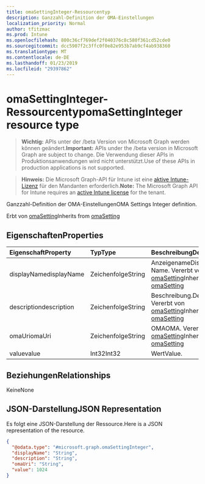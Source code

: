 ```yaml
---
title: omaSettingInteger-Ressourcentyp
description: Ganzzahl-Definition der OMA-Einstellungen
localization_priority: Normal
author: tfitzmac
ms.prod: Intune
ms.openlocfilehash: 800c36cf769def2f040376c8c580f361cd52cde0
ms.sourcegitcommit: dcc5907f2c3ffc0f0e82e953b7ab9cf4ab938360
ms.translationtype: MT
ms.contentlocale: de-DE
ms.lasthandoff: 01/23/2019
ms.locfileid: "29397862"
---
```

# <a name="omasettinginteger-resource-type"></a><span data-ttu-id="28f25-103">omaSettingInteger-Ressourcentyp</span><span class="sxs-lookup"><span data-stu-id="28f25-103">omaSettingInteger resource type</span></span>

> <span data-ttu-id="28f25-104">**Wichtig:** APIs unter der /beta Version von Microsoft Graph werden können geändert.</span><span class="sxs-lookup"><span data-stu-id="28f25-104">**Important:** APIs under the /beta version in Microsoft Graph are subject to change.</span></span> <span data-ttu-id="28f25-105">Die Verwendung dieser APIs in Produktionsanwendungen wird nicht unterstützt.</span><span class="sxs-lookup"><span data-stu-id="28f25-105">Use of these APIs in production applications is not supported.</span></span>

> <span data-ttu-id="28f25-106">**Hinweis:** Die Microsoft Graph-API für Intune ist eine [aktive Intune-Lizenz](https://go.microsoft.com/fwlink/?linkid=839381) für den Mandanten erforderlich.</span><span class="sxs-lookup"><span data-stu-id="28f25-106">**Note:** The Microsoft Graph API for Intune requires an [active Intune license](https://go.microsoft.com/fwlink/?linkid=839381) for the tenant.</span></span>

<span data-ttu-id="28f25-107">Ganzzahl-Definition der OMA-Einstellungen</span><span class="sxs-lookup"><span data-stu-id="28f25-107">OMA Settings Integer definition.</span></span>


<span data-ttu-id="28f25-108">Erbt von [omaSetting](../resources/intune-deviceconfig-omasetting.md)</span><span class="sxs-lookup"><span data-stu-id="28f25-108">Inherits from [omaSetting](../resources/intune-deviceconfig-omasetting.md)</span></span>

## <a name="properties"></a><span data-ttu-id="28f25-109">Eigenschaften</span><span class="sxs-lookup"><span data-stu-id="28f25-109">Properties</span></span>
|<span data-ttu-id="28f25-110">Eigenschaft</span><span class="sxs-lookup"><span data-stu-id="28f25-110">Property</span></span>|<span data-ttu-id="28f25-111">Typ</span><span class="sxs-lookup"><span data-stu-id="28f25-111">Type</span></span>|<span data-ttu-id="28f25-112">Beschreibung</span><span class="sxs-lookup"><span data-stu-id="28f25-112">Description</span></span>|
|:---|:---|:---|
|<span data-ttu-id="28f25-113">displayName</span><span class="sxs-lookup"><span data-stu-id="28f25-113">displayName</span></span>|<span data-ttu-id="28f25-114">Zeichenfolge</span><span class="sxs-lookup"><span data-stu-id="28f25-114">String</span></span>|<span data-ttu-id="28f25-115">Anzeigename</span><span class="sxs-lookup"><span data-stu-id="28f25-115">Display Name.</span></span> <span data-ttu-id="28f25-116">Vererbt von [omaSetting](../resources/intune-deviceconfig-omasetting.md)</span><span class="sxs-lookup"><span data-stu-id="28f25-116">Inherited from [omaSetting](../resources/intune-deviceconfig-omasetting.md)</span></span>|
|<span data-ttu-id="28f25-117">description</span><span class="sxs-lookup"><span data-stu-id="28f25-117">description</span></span>|<span data-ttu-id="28f25-118">Zeichenfolge</span><span class="sxs-lookup"><span data-stu-id="28f25-118">String</span></span>|<span data-ttu-id="28f25-119">Beschreibung.</span><span class="sxs-lookup"><span data-stu-id="28f25-119">Description.</span></span> <span data-ttu-id="28f25-120">Vererbt von [omaSetting](../resources/intune-deviceconfig-omasetting.md)</span><span class="sxs-lookup"><span data-stu-id="28f25-120">Inherited from [omaSetting](../resources/intune-deviceconfig-omasetting.md)</span></span>|
|<span data-ttu-id="28f25-121">omaUri</span><span class="sxs-lookup"><span data-stu-id="28f25-121">omaUri</span></span>|<span data-ttu-id="28f25-122">Zeichenfolge</span><span class="sxs-lookup"><span data-stu-id="28f25-122">String</span></span>|<span data-ttu-id="28f25-123">OMA</span><span class="sxs-lookup"><span data-stu-id="28f25-123">OMA.</span></span> <span data-ttu-id="28f25-124">Vererbt von [omaSetting](../resources/intune-deviceconfig-omasetting.md)</span><span class="sxs-lookup"><span data-stu-id="28f25-124">Inherited from [omaSetting](../resources/intune-deviceconfig-omasetting.md)</span></span>|
|<span data-ttu-id="28f25-125">value</span><span class="sxs-lookup"><span data-stu-id="28f25-125">value</span></span>|<span data-ttu-id="28f25-126">Int32</span><span class="sxs-lookup"><span data-stu-id="28f25-126">Int32</span></span>|<span data-ttu-id="28f25-127">Wert</span><span class="sxs-lookup"><span data-stu-id="28f25-127">Value.</span></span>|

## <a name="relationships"></a><span data-ttu-id="28f25-128">Beziehungen</span><span class="sxs-lookup"><span data-stu-id="28f25-128">Relationships</span></span>
<span data-ttu-id="28f25-129">Keine</span><span class="sxs-lookup"><span data-stu-id="28f25-129">None</span></span>

## <a name="json-representation"></a><span data-ttu-id="28f25-130">JSON-Darstellung</span><span class="sxs-lookup"><span data-stu-id="28f25-130">JSON Representation</span></span>
<span data-ttu-id="28f25-131">Es folgt eine JSON-Darstellung der Ressource.</span><span class="sxs-lookup"><span data-stu-id="28f25-131">Here is a JSON representation of the resource.</span></span>
<!-- {
  "blockType": "resource",
  "@odata.type": "microsoft.graph.omaSettingInteger"
}
-->
``` json
{
  "@odata.type": "#microsoft.graph.omaSettingInteger",
  "displayName": "String",
  "description": "String",
  "omaUri": "String",
  "value": 1024
}
```




